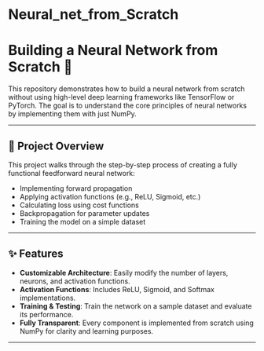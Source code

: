 # Neural_net_from_Scratch

# Building a Neural Network from Scratch 🚀

This repository demonstrates how to build a neural network from scratch without using high-level deep learning frameworks like TensorFlow or PyTorch. The goal is to understand the core principles of neural networks by implementing them with just NumPy.

---

## 🧠 Project Overview

This project walks through the step-by-step process of creating a fully functional feedforward neural network:
- Implementing forward propagation
- Applying activation functions (e.g., ReLU, Sigmoid, etc.)
- Calculating loss using cost functions
- Backpropagation for parameter updates
- Training the model on a simple dataset

---

## ✨ Features

- **Customizable Architecture**: Easily modify the number of layers, neurons, and activation functions.
- **Activation Functions**: Includes ReLU, Sigmoid, and Softmax implementations.
- **Training & Testing**: Train the network on a sample dataset and evaluate its performance.
- **Fully Transparent**: Every component is implemented from scratch using NumPy for clarity and learning purposes.

---



